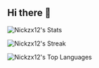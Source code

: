 ## Hi there 👋
<style>
  
</style>

![Nickzx12's Stats](https://github-readme-stats.vercel.app/api?username=Nickzx12&theme=highcontrast&show_icons=true&hide_border=false&count_private=true)

![Nickzx12's Streak](https://github-readme-streak-stats.herokuapp.com/?user=Nickzx12&theme=highcontrast&hide_border=false)

![Nickzx12's Top Languages](https://github-readme-stats.vercel.app/api/top-langs/?username=Nickzx12&theme=highcontrast&show_icons=true&hide_border=false&layout=compact)






